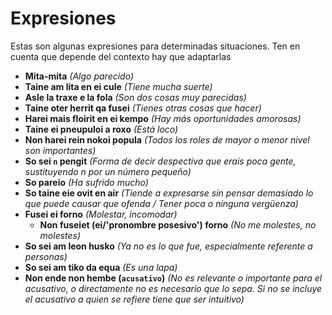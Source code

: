 # Expresiones
Estas son algunas expresiones para determinadas situaciones. Ten en cuenta que depende del contexto hay que adaptarlas

- **Mita-mita** _(Algo parecido)_
- **Taine am lita en ei cule** _(Tiene mucha suerte)_
- **Asle la traxe e la fola** _(Son dos cosas muy parecidas)_
- **Taine oter herrit qa fusei** _(Tienes otras cosas que hacer)_
- **Harei mais floirit en ei kempo** _(Hay más oportunidades amorosas)_
- **Taine ei pneupuloi a roxo** _(Está loco)_
- **Non harei rein nokoi popula** _(Todos los roles de mayor o menor nivel son importantes)_
- **So sei `n` pengit** _(Forma de decir despectiva que erais poca gente, sustituyendo n por un número pequeño)_
- **So pareio** _(Ha sufrido mucho)_
- **So taine eie ovit en air** _(Tiende a expresarse sin pensar demasiado lo que puede causar que ofenda / Tener poca o ninguna vergüenza)_
- **Fusei ei forno** _(Molestar, incomodar)_
    - **Non fuseiet (ei/'pronombre posesivo') forno** _(No me molestes, no molestes)_
- **So sei am leon husko** _(Ya no es lo que fue, especialmente referente a personas)_
- **So sei am tiko da equa** _(Es una lapa)_
- **Non ende non hembe (`acusativo`)** _(No es relevante o importante para el acusativo, o directamente no es necesario que lo sepa. Si no se incluye el acusativo a quien se refiere tiene que ser intuitivo)_ 